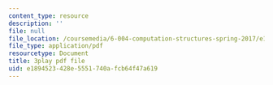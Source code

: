 ```yaml
---
content_type: resource
description: ''
file: null
file_location: /coursemedia/6-004-computation-structures-spring-2017/e1894523428e5551740afcb64f47a619_sz4kq_ltDrM.pdf
file_type: application/pdf
resourcetype: Document
title: 3play pdf file
uid: e1894523-428e-5551-740a-fcb64f47a619
---
```


